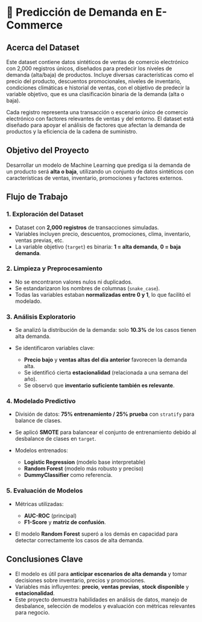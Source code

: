
# 🛒 Predicción de Demanda en E-Commerce

## Acerca del Dataset

Este dataset contiene datos sintéticos de ventas de comercio electrónico con 2,000 registros únicos, diseñados para predecir los niveles de demanda (alta/baja) de productos. Incluye diversas características como el precio del producto, descuentos promocionales, niveles de inventario, condiciones climáticas e historial de ventas, con el objetivo de predecir la variable objetivo, que es una clasificación binaria de la demanda (alta o baja).

Cada registro representa una transacción o escenario único de comercio electrónico con factores relevantes de ventas y del entorno. El dataset está diseñado para apoyar el análisis de factores que afectan la demanda de productos y la eficiencia de la cadena de suministro.

## Objetivo del Proyecto

Desarrollar un modelo de Machine Learning que prediga si la demanda de un producto será **alta o baja**, utilizando un conjunto de datos sintéticos con características de ventas, inventario, promociones y factores externos.


## Flujo de Trabajo

### 1. Exploración del Dataset

* Dataset con **2,000 registros** de transacciones simuladas.
* Variables incluyen precio, descuentos, promociones, clima, inventario, ventas previas, etc.
* La variable objetivo (`target`) es binaria: **1 = alta demanda**, **0 = baja demanda**.

### 2. Limpieza y Preprocesamiento

* No se encontraron valores nulos ni duplicados.
* Se estandarizaron los nombres de columnas (`snake_case`).
* Todas las variables estaban **normalizadas entre 0 y 1**, lo que facilitó el modelado.

### 3. Análisis Exploratorio

* Se analizó la distribución de la demanda: solo **10.3%** de los casos tienen alta demanda.
* Se identificaron variables clave:

  * **Precio bajo** y **ventas altas del día anterior** favorecen la demanda alta.
  * Se identificó cierta **estacionalidad** (relacionada a una semana del año).
  * Se observó que **inventario suficiente también es relevante**.

### 4. Modelado Predictivo

* División de datos: **75% entrenamiento / 25% prueba** con `stratify` para balance de clases.
* Se aplicó **SMOTE** para balancear el conjunto de entrenamiento debido al desbalance de clases en `target`.
* Modelos entrenados:

  * **Logistic Regression** (modelo base interpretable)
  * **Random Forest** (modelo más robusto y preciso)
  * **DummyClassifier** como referencia.

### 5. Evaluación de Modelos

* Métricas utilizadas:

  * **AUC-ROC** (principal)
  * **F1-Score** y **matriz de confusión**.
* El modelo **Random Forest** superó a los demás en capacidad para detectar correctamente los casos de alta demanda.



##  Conclusiones Clave

* El modelo es útil para **anticipar escenarios de alta demanda** y tomar decisiones sobre inventario, precios y promociones.
* Variables más influyentes: **precio**, **ventas previas**, **stock disponible** y **estacionalidad**.
* Este proyecto demuestra habilidades en análisis de datos, manejo de desbalance, selección de modelos y evaluación con métricas relevantes para negocio.

